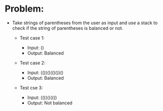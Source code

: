 # Problem:

- Take strings of parentheses from the user as input and use a stack to
  check if the string of parentheses is balanced or not.
  - Test case 1: 
    - Input: ()
    - Output: Balanced
  
  - Test case 2:
    - Input: (())()(()())()
    - Output: Balanced
   
  - Test cse 3:
    - Input: (())()((()
    - Output: Not balanced